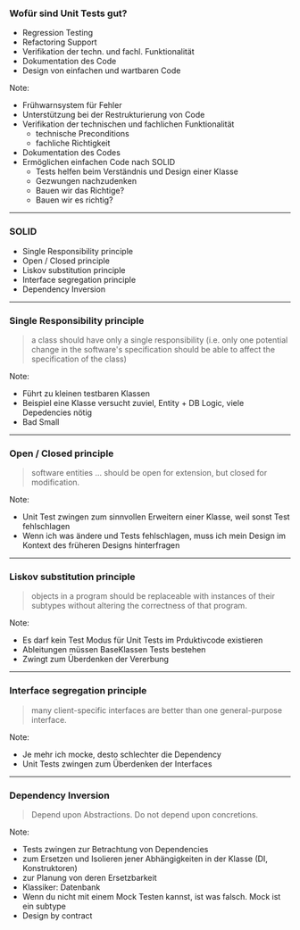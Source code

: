 
### Wofür sind Unit Tests gut?

<!-- .slide: data-background="img/background-orange-orig.jpg" -->

- Regression Testing
- Refactoring Support
- Verifikation der techn. und fachl. Funktionalität
- Dokumentation des Code
- Design von einfachen und wartbaren Code

Note:
- Frühwarnsystem für Fehler
- Unterstützung bei der Restrukturierung von Code
- Verifikation der technischen und fachlichen Funktionalität
  - technische Preconditions
  - fachliche Richtigkeit
- Dokumentation des Codes
- Ermöglichen einfachen Code nach SOLID
  - Tests helfen beim Verständnis und Design einer Klasse
  - Gezwungen nachzudenken
  - Bauen wir das Richtige?
  - Bauen wir es richtig?

---

### SOLID

<!-- .slide: data-background="img/background-title-orig.jpg" -->

- Single Responsibility principle
- Open / Closed principle
- Liskov substitution principle
- Interface segregation principle
- Dependency Inversion

---

### Single Responsibility principle

<!-- .slide: data-background="img/background-title-orig.jpg" -->

> a class should have only a single responsibility (i.e. only one potential change in the software's specification should be able to affect the specification of the class)

Note:
- Führt zu kleinen testbaren Klassen
- Beispiel eine Klasse versucht zuviel, Entity + DB Logic, viele Depedencies nötig
- Bad Small

---

### Open / Closed principle

<!-- .slide: data-background="img/background-title-orig.jpg" -->

> software entities … should be open for extension, but closed for modification.

Note:
- Unit Test zwingen zum sinnvollen Erweitern einer Klasse, weil sonst Test fehlschlagen
- Wenn ich was ändere und Tests fehlschlagen, muss ich mein Design im Kontext des früheren Designs hinterfragen

---

### Liskov substitution principle

<!-- .slide: data-background="img/background-title-orig.jpg" -->

> objects in a program should be replaceable with instances of their subtypes without altering the correctness of that program.

Note:
- Es darf kein Test Modus für Unit Tests im Prduktivcode existieren
- Ableitungen müssen BaseKlassen Tests bestehen
- Zwingt zum Überdenken der Vererbung

---

### Interface segregation principle

<!-- .slide: data-background="img/background-title-orig.jpg" -->

> many client-specific interfaces are better than one general-purpose interface.

Note:
- Je mehr ich mocke, desto schlechter die Dependency
- Unit Tests zwingen zum Überdenken der Interfaces

---

### Dependency Inversion

<!-- .slide: data-background="img/background-title-orig.jpg" -->

> Depend upon Abstractions. Do not depend upon concretions.

Note:
- Tests zwingen zur Betrachtung von Dependencies
- zum Ersetzen und Isolieren jener Abhängigkeiten in der Klasse (DI, Konstruktoren)
- zur Planung von deren Ersetzbarkeit
- Klassiker: Datenbank
- Wenn du nicht mit einem Mock Testen kannst, ist was falsch. Mock ist ein subtype
- Design by contract